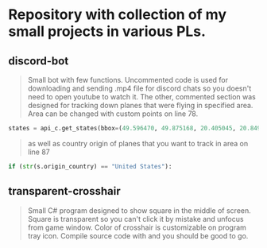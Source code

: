 # Repository with collection of my small projects in various PLs.


## discord-bot
> Small bot with few functions. Uncommented code is used for downloading and sending .mp4 file for discord chats so you doesn't need to open
> youtube to watch it.
> The other, commented section was designed for tracking down planes that were flying in specified area. Area can be changed with custom points on line 78.
```python
states = api_c.get_states(bbox=(49.596470, 49.875168, 20.405045, 20.849991))
```
> as well as country origin of planes that you want to track in area on line 87
```python
if (str(s.origin_country) == "United States"):
```

## transparent-crosshair
> Small C# program designed to show square in the middle of screen.
> Square is transparent so you can't click it by mistake and unfocus from game window.
> Color of crosshair is customizable on program tray icon.
> Compile source code with and you should be good to go.

